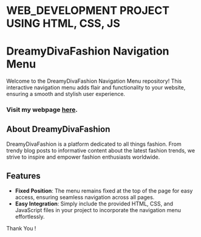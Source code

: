 # WEB_DEVELOPMENT PROJECT USING HTML, CSS, JS

# DreamyDivaFashion Navigation Menu
Welcome to the DreamyDivaFashion Navigation Menu repository! This interactive navigation menu adds flair and functionality to your website, ensuring a smooth and stylish user experience.

### Visit my webpage [here](https://pooja742.github.io/DreamyDivaFashion/).


## About DreamyDivaFashion 
DreamyDivaFashion is a platform dedicated to all things fashion. From trendy blog posts to informative content about the latest fashion trends, we strive to inspire and empower fashion enthusiasts worldwide.

## Features
- **Fixed Position**: The menu remains fixed at the top of the page for easy access, ensuring seamless navigation across all pages.
- **Easy Integration**: Simply include the provided HTML, CSS, and JavaScript files in your project to incorporate the navigation menu effortlessly.

Thank You !
